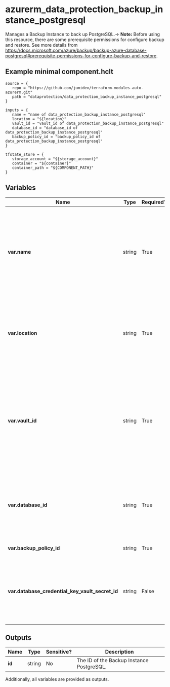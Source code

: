 # azurerm_data_protection_backup_instance_postgresql

Manages a Backup Instance to back up PostgreSQL.-> **Note:** Before using this resource, there are some prerequisite permissions for configure backup and restore. See more details from <https://docs.microsoft.com/azure/backup/backup-azure-database-postgresql#prerequisite-permissions-for-configure-backup-and-restore>.

## Example minimal component.hclt

```hcl
source = {
   repo = "https://github.com/jumidev/terraform-modules-auto-azurerm.git" 
   path = "dataprotection/data_protection_backup_instance_postgresql" 
}

inputs = {
   name = "name of data_protection_backup_instance_postgresql" 
   location = "${location}" 
   vault_id = "vault_id of data_protection_backup_instance_postgresql" 
   database_id = "database_id of data_protection_backup_instance_postgresql" 
   backup_policy_id = "backup_policy_id of data_protection_backup_instance_postgresql" 
}

tfstate_store = {
   storage_account = "${storage_account}" 
   container = "${container}" 
   container_path = "${COMPONENT_PATH}" 
}

```

## Variables

| Name | Type | Required? |  Description |
| ---- | ---- | --------- |  ----------- |
| **var.name** | string | True | The name which should be used for this Backup Instance PostgreSQL. Changing this forces a new Backup Instance PostgreSQL to be created. | 
| **var.location** | string | True | The location of the source database. Changing this forces a new Backup Instance PostgreSQL to be created. | 
| **var.vault_id** | string | True | The ID of the Backup Vault within which the PostgreSQL Backup Instance should exist. Changing this forces a new Backup Instance PostgreSQL to be created. | 
| **var.database_id** | string | True | The ID of the source database. Changing this forces a new Backup Instance PostgreSQL to be created. | 
| **var.backup_policy_id** | string | True | The ID of the Backup Policy. | 
| **var.database_credential_key_vault_secret_id** | string | False | The ID or versionless ID of the key vault secret which stores the connection string of the database. | 



## Outputs

| Name | Type | Sensitive? | Description |
| ---- | ---- | --------- | --------- |
| **id** | string | No  | The ID of the Backup Instance PostgreSQL. | 

Additionally, all variables are provided as outputs.
